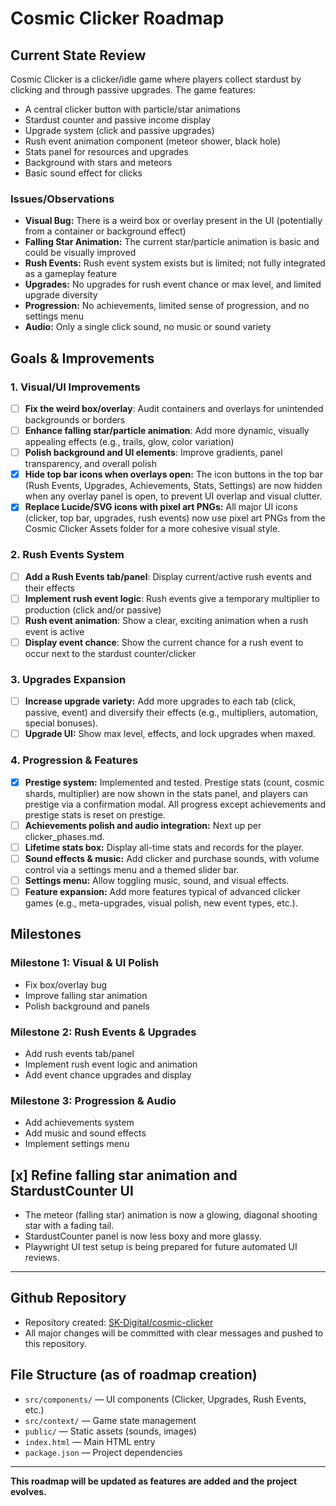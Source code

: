 # Cosmic Clicker Roadmap

## Current State Review

Cosmic Clicker is a clicker/idle game where players collect stardust by clicking and through passive upgrades. The game features:
- A central clicker button with particle/star animations
- Stardust counter and passive income display
- Upgrade system (click and passive upgrades)
- Rush event animation component (meteor shower, black hole)
- Stats panel for resources and upgrades
- Background with stars and meteors
- Basic sound effect for clicks

### Issues/Observations
- **Visual Bug:** There is a weird box or overlay present in the UI (potentially from a container or background effect)
- **Falling Star Animation:** The current star/particle animation is basic and could be visually improved
- **Rush Events:** Rush event system exists but is limited; not fully integrated as a gameplay feature
- **Upgrades:** No upgrades for rush event chance or max level, and limited upgrade diversity
- **Progression:** No achievements, limited sense of progression, and no settings menu
- **Audio:** Only a single click sound, no music or sound variety

## Goals & Improvements

### 1. Visual/UI Improvements
- [ ] **Fix the weird box/overlay**: Audit containers and overlays for unintended backgrounds or borders
- [ ] **Enhance falling star/particle animation**: Add more dynamic, visually appealing effects (e.g., trails, glow, color variation)
- [ ] **Polish background and UI elements**: Improve gradients, panel transparency, and overall polish
- [x] **Hide top bar icons when overlays open:** The icon buttons in the top bar (Rush Events, Upgrades, Achievements, Stats, Settings) are now hidden when any overlay panel is open, to prevent UI overlap and visual clutter.
- [x] **Replace Lucide/SVG icons with pixel art PNGs:** All major UI icons (clicker, top bar, upgrades, rush events) now use pixel art PNGs from the Cosmic Clicker Assets folder for a more cohesive visual style.

### 2. Rush Events System
- [ ] **Add a Rush Events tab/panel**: Display current/active rush events and their effects
- [ ] **Implement rush event logic**: Rush events give a temporary multiplier to production (click and/or passive)
- [ ] **Rush event animation**: Show a clear, exciting animation when a rush event is active
- [ ] **Display event chance**: Show the current chance for a rush event to occur next to the stardust counter/clicker

### 3. Upgrades Expansion
- [ ] **Increase upgrade variety:** Add more upgrades to each tab (click, passive, event) and diversify their effects (e.g., multipliers, automation, special bonuses).
- [ ] **Upgrade UI:** Show max level, effects, and lock upgrades when maxed.

### 4. Progression & Features
- [x] **Prestige system:** Implemented and tested. Prestige stats (count, cosmic shards, multiplier) are now shown in the stats panel, and players can prestige via a confirmation modal. All progress except achievements and prestige stats is reset on prestige.
- [ ] **Achievements polish and audio integration:** Next up per clicker_phases.md.
- [ ] **Lifetime stats box:** Display all-time stats and records for the player.
- [ ] **Sound effects & music:** Add clicker and purchase sounds, with volume control via a settings menu and a themed slider bar.
- [ ] **Settings menu:** Allow toggling music, sound, and visual effects.
- [ ] **Feature expansion:** Add more features typical of advanced clicker games (e.g., meta-upgrades, visual polish, new event types, etc.).

## Milestones

### Milestone 1: Visual & UI Polish
- Fix box/overlay bug
- Improve falling star animation
- Polish background and panels

### Milestone 2: Rush Events & Upgrades
- Add rush events tab/panel
- Implement rush event logic and animation
- Add event chance upgrades and display

### Milestone 3: Progression & Audio
- Add achievements system
- Add music and sound effects
- Implement settings menu

## [x] Refine falling star animation and StardustCounter UI
- The meteor (falling star) animation is now a glowing, diagonal shooting star with a fading tail.
- StardustCounter panel is now less boxy and more glassy.
- Playwright UI test setup is being prepared for future automated UI reviews.

---

## Github Repository
- Repository created: [SK-Digital/cosmic-clicker](https://github.com/SK-Digital/cosmic-clicker)
- All major changes will be committed with clear messages and pushed to this repository.

## File Structure (as of roadmap creation)

- `src/components/` — UI components (Clicker, Upgrades, Rush Events, etc.)
- `src/context/` — Game state management
- `public/` — Static assets (sounds, images)
- `index.html` — Main HTML entry
- `package.json` — Project dependencies

---

**This roadmap will be updated as features are added and the project evolves.** 
